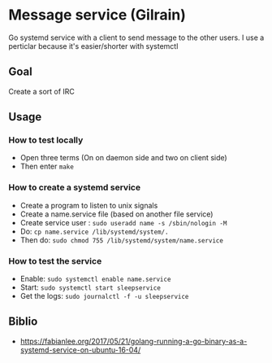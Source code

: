 # Message service (Gilrain)

Go systemd service with a client to send message to the other users. 
I use a perticlar because it's easier/shorter with systemctl

## Goal
Create a sort of IRC

## Usage
### How to test locally
* Open three terms (On on daemon side and two on client side)
* Then enter `make`

### How to create a systemd service
* Create a program to listen to unix signals
* Create a name.service file (based on another file service)
* Create service user : `sudo useradd name -s /sbin/nologin -M`
* Do: `cp name.service /lib/systemd/system/.`
* Then do: `sudo chmod 755 /lib/systemd/system/name.service`

### How to test the service
* Enable: `sudo systemctl enable name.service`
* Start: `sudo systemctl start sleepservice`
* Get the logs: `sudo journalctl -f -u sleepservice`

## Biblio
* https://fabianlee.org/2017/05/21/golang-running-a-go-binary-as-a-systemd-service-on-ubuntu-16-04/
